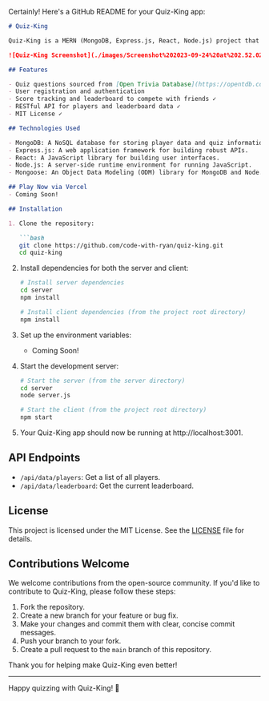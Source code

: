 Certainly! Here's a GitHub README for your Quiz-King app:

```markdown
# Quiz-King

Quiz-King is a MERN (MongoDB, Express.js, React, Node.js) project that allows users to test their knowledge by participating in quizzes sourced from the Open Trivia Database via API. This app not only provides an entertaining way to learn new facts but also allows users to compete with their friends and keep track of their scores.

![Quiz-King Screenshot](./images/Screenshot%202023-09-24%20at%202.52.02%20PM.png)

## Features

- Quiz questions sourced from [Open Trivia Database](https://opentdb.com/) ✓
- User registration and authentication
- Score tracking and leaderboard to compete with friends ✓
- RESTful API for players and leaderboard data ✓
- MIT License ✓

## Technologies Used

- MongoDB: A NoSQL database for storing player data and quiz information.
- Express.js: A web application framework for building robust APIs. 
- React: A JavaScript library for building user interfaces.
- Node.js: A server-side runtime environment for running JavaScript.
- Mongoose: An Object Data Modeling (ODM) library for MongoDB and Node.js.

## Play Now via Vercel 
- Coming Soon!

## Installation

1. Clone the repository:

   ```bash
   git clone https://github.com/code-with-ryan/quiz-king.git
   cd quiz-king
   ```

2. Install dependencies for both the server and client:

   ```bash
   # Install server dependencies
   cd server
   npm install

   # Install client dependencies (from the project root directory)
   npm install
   ```

3. Set up the environment variables:

   - Coming Soon!

4. Start the development server:

   ```bash
   # Start the server (from the server directory)
   cd server
   node server.js

   # Start the client (from the project root directory)
   npm start
   ```

5. Your Quiz-King app should now be running at http://localhost:3001.

## API Endpoints

- `/api/data/players`: Get a list of all players.
- `/api/data/leaderboard`: Get the current leaderboard.

## License

This project is licensed under the MIT License. See the [LICENSE](LICENSE) file for details.

## Contributions Welcome

We welcome contributions from the open-source community. If you'd like to contribute to Quiz-King, please follow these steps:

1. Fork the repository.
2. Create a new branch for your feature or bug fix.
3. Make your changes and commit them with clear, concise commit messages.
4. Push your branch to your fork.
5. Create a pull request to the `main` branch of this repository.

Thank you for helping make Quiz-King even better!

---

Happy quizzing with Quiz-King! 👑
```
